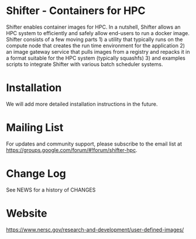 # Shifter - Containers for HPC

Shifter enables container images for HPC.  In a nutshell, Shifter allows an HPC system to efficiently and safely allow end-users 
to run a docker image.  Shifter consists of a few moving parts 1) a utility that typically runs on the compute node that creates
the run time environment for the application 2) an image gateway service that pulls images from a registry and repacks it in a 
format suitable for the HPC system (typically squashfs) 3) and examples scripts to integrate Shifter with various batch scheduler
systems.


# Installation

We will add more detailed installation instructions in the future.

# Mailing List

For updates and community support, please subscribe to the email list at https://groups.google.com/forum/#!forum/shifter-hpc.

# Change Log

See NEWS for a history of CHANGES

# Website

https://www.nersc.gov/research-and-development/user-defined-images/
